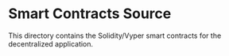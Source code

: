 # Smart Contracts Source

This directory contains the Solidity/Vyper smart contracts for the decentralized application.